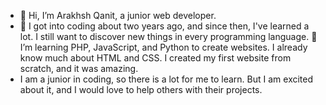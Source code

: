 - 👋 Hi, I’m Arakhsh Qanit, a junior web developer.
- 👀 I got into coding about two years ago, and since then, I've learned a lot. I still want to discover new things in every programming language.
🌱 I’m learning PHP, JavaScript, and Python to create websites. I already know much about HTML and CSS. I created my first website from scratch, and it was amazing.
- I am a junior in coding, so there is a lot for me to learn. But I am excited about it, and I would love to help others with their projects.

<!---
AraCodes10/AraCodes10 is a ✨ special ✨ repository because its `README.md` (this file) appears on your GitHub profile.
You can click the Preview link to take a look at your changes.
--->
